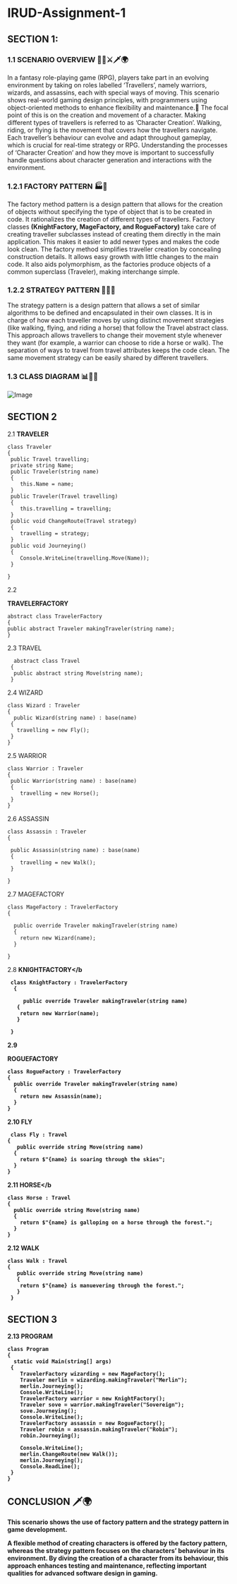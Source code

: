 # IRUD-Assignment-1

<h2>SECTION 1:</h2>
 
<h3> 1.1 SCENARIO OVERVIEW 🧙‍♂️⚔️🗡️🌍</h3>

In a fantasy role-playing game (RPG), players take part in an evolving environment by taking on roles labelled ‘Travellers’, namely warriors, wizards, and assassins, each with special ways of moving. This scenario shows real-world gaming design principles, with programmers using object-oriented methods to enhance flexibility and maintenance.🔄
The focal point of this is on the creation and movement of a character. Making different types of travellers is referred to as ‘Character Creation’. Walking, riding, or flying is the movement that covers how the travellers navigate. Each traveller’s behaviour can evolve and adapt throughout gameplay, which is crucial for real-time strategy or RPG.
Understanding the processes of ‘Character Creation’ and how they move is important to successfully handle questions about character generation and interactions with the environment.

<h3> 1.2.1 FACTORY PATTERN 🏭👤 </h3>
The factory method pattern is a design pattern that allows for the creation of objects without specifying the type of object that is to be created in code. It rationalizes the creation of different types of travellers. Factory classes <b>(KnightFactory, MageFactory, and RogueFactory)</b> take care of creating traveller subclasses instead of creating them directly in the main application. This makes it easier to add newer types and makes the code look clean.
The factory method simplifies traveller creation by concealing construction details. It allows easy growth with little changes to the main code. It also aids polymorphism, as the factories produce objects of a common superclass (Traveler), making interchange simple.

<h3> 1.2.2 STRATEGY PATTERN 🧠📜🐎 </h3>
The strategy pattern is a design pattern that allows a set of similar algorithms to be defined and encapsulated in their own classes. It is in charge of how each traveller moves by using distinct movement strategies (like walking, flying, and riding a horse) that follow the Travel abstract class.
This approach allows travellers to change their movement style whenever they want (for example, a warrior can choose to ride a horse or walk). The separation of ways to travel from travel attributes keeps the code clean. The same movement strategy can be easily shared by different travellers.

<h3> 1.3 CLASS DIAGRAM 📊📐🧾 </h3>




 ![Image](https://github.com/user-attachments/assets/154ade8c-629d-40a8-898c-81fc7ed79772)




<h2>SECTION 2</h2>

 2.1
 <b>TRAVELER </b>

    class Traveler
    {
     public Travel travelling;
     private string Name;
     public Traveler(string name)
     {
        this.Name = name;
     }
     public Traveler(Travel travelling)
     {
        this.travelling = travelling;
     }
     public void ChangeRoute(Travel strategy)
     {
        travelling = strategy;
     }
     public void Journeying()
     {
        Console.WriteLine(travelling.Move(Name));
     }
    
    }
<p>2.2 </p>

<b>TRAVELERFACTORY</b>

    abstract class TravelerFactory
    {
    public abstract Traveler makingTraveler(string name);  
    }
2.3
TRAVEL

      abstract class Travel
     {
      public abstract string Move(string name); 
     }
2.4
WIZARD

    class Wizard : Traveler
    {
      public Wizard(string name) : base(name)
     {
       travelling = new Fly();  
     }
    }

2.5
WARRIOR

    class Warrior : Traveler
    {
     public Warrior(string name) : base(name)
     {
        travelling = new Horse();
     }
    }
2.6 
ASSASSIN

    class Assassin : Traveler
    {

     public Assassin(string name) : base(name)
     {
        travelling = new Walk();
     }
    
    }
2.7 
MAGEFACTORY

    class MageFactory : TravelerFactory
    {

      public override Traveler makingTraveler(string name)
      {
        return new Wizard(name);
      }
    
    }
2.8 
<b>KNIGHTFACTORY</b
 
     
     class KnightFactory : TravelerFactory
      {

         public override Traveler makingTraveler(string name)
       {
        return new Warrior(name);
       }
    
     }
2.9

<b>ROGUEFACTORY</b>

    class RogueFactory : TravelerFactory
    {
      public override Traveler makingTraveler(string name)
      {
        return new Assassin(name);
      }  
    }
2.10 
<b>FLY</b>
     
     class Fly : Travel
    {
       public override string Move(string name)
      {
        return $"{name} is soaring through the skies";
      } 
    }
2.11
<b>HORSE</b

    class Horse : Travel
    {
      public override string Move(string name)
      {
        return $"{name} is galloping on a horse through the forest.";
      }  
    }
2.12
<b>WALK</b>

    class Walk : Travel
    {
       public override string Move(string name)
       {
        return $"{name} is manuevering through the forest.";
       }
     }


<h2>SECTION 3</h2>

2.13 <b>PROGRAM</b>

    class Program
    {
      static void Main(string[] args)
     {
        TravelerFactory wizarding = new MageFactory();
        Traveler merlin = wizarding.makingTraveler("Merlin");
        merlin.Journeying();
        Console.WriteLine();
        TravelerFactory warrior = new KnightFactory();
        Traveler sove = warrior.makingTraveler("Sovereign");
        sove.Journeying();
        Console.WriteLine();
        TravelerFactory assassin = new RogueFactory();
        Traveler robin = assassin.makingTraveler("Robin");
        robin.Journeying();

        Console.WriteLine();
        merlin.ChangeRoute(new Walk());
        merlin.Journeying();
        Console.ReadLine();
     }
    }

<h2> CONCLUSION 🗡️🌍</h2>
<p>This scenario shows the use of factory pattern and the strategy pattern in game development.</p> A flexible method of creating characters is offered by the factory pattern, whereas the strategy pattern focuses on the characters’ behaviour in its environment. By diving the creation of a character from its behaviour, this approach enhances testing and maintenance, reflecting important qualities for advanced software design in gaming.



 

